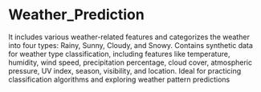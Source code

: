 # Weather_Prediction
  It includes various weather-related features and categorizes the weather into four types: Rainy, Sunny, Cloudy, and Snowy. Contains synthetic data for weather type classification, including features like temperature, humidity, wind speed, precipitation percentage, cloud cover, atmospheric pressure, UV index, season, visibility, and location. Ideal for practicing classification algorithms and exploring weather pattern predictions
